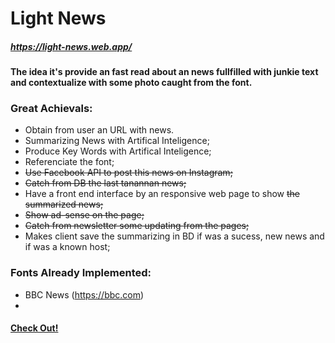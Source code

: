 # Light News
##### https://light-news.web.app/
#### The idea it's provide an fast read about an news fullfilled with junkie text and contextualize with some photo caught from the font.
 
 
### Great Achievals:
-  Obtain from user an URL with news.
-  Summarizing News with Artifical Inteligence;
-  Produce Key Words with Artifical Inteligence;
-  Referenciate the font;
-  <del> Use Facebook API to post this news on Instagram;<del> 
-  <del> Catch from DB the last tanannan news;<del>  
-   Have a front end interface by an responsive web page to show <del> the summarized news;<del>  
-  <del> Show ad-sense on the page;<del>  
-  <del> Catch from newsletter some updating from the pages;<del>  
-   Makes client save the summarizing in BD if was a sucess, new news and if was a known host;

 



### Fonts Already Implemented:
- BBC News (https://bbc.com)
- 


#### [Check Out!](https://light-news.web.app/) 


